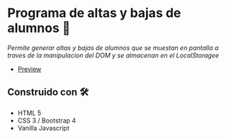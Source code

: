 
# Programa de altas y bajas de alumnos :raising_hand:
_Permite generar altas y bajas de alumnos que se muestan en pantalla a traves de la manipulacion del DOM y se almacenan en el LocalStoragee_

* [Preview](https://rocionatalia.github.io/ListaDeAlumnos-Javascript/)

## Construido con 🛠️

- HTML 5
- CSS 3 / Bootstrap 4
- Vanilla Javascript


